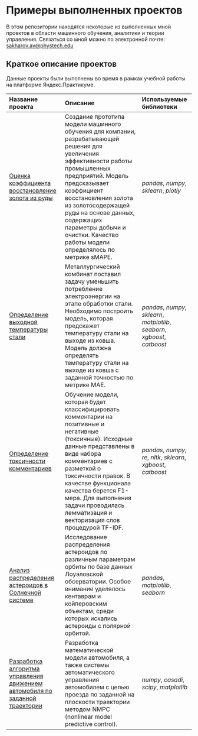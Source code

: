 # Примеры выполненных проектов

В этом репозитории находятся некоторые из выполненных мной проектов в области машинного обучения, аналитики и теории управления. Связаться со мной можно по электронной почте: sakharov.av@phystech.edu

## Краткое описание проектов

Данные проекты были выполнены во время в рамках учебной работы на платформе Яндекс.Практикуме.

| Название проекта | Описание | Используемые библиотеки | 
| :---------------------- | :---------------------- | :---------------------- |
| [Оценка коэффициента восстановление золота из руды](gold_recovery_rate) | Создание прототипа модели машинного обучения для компании, разрабатывающей решения для увеличения эффективности работы промышленных предприятий. Модель предсказывает коэффициент восстановления золота из золотосодержащей руды на основе данных, содержащих параметры добычи и очистки. Качество работы модели определялось по метрике sMAPE. | *pandas*, *numpy*, *sklearn*, *plotly* |
| [Определение выходной температуры стали](steel_temp_modeling) | Металлургический комбинат поставил задачу уменьшить потребление электроэнергии на этапе обработки стали. Необходимо построить модель, которая предскажет температуру стали на выходе из ковша. Модель должна определять температуру стали на выходе из ковша с заданной точностью по метрике MAE. | *pandas*, *numpy*, *sklearn*, *matplotlib*, *seaborn*, *xgboost*, *catboost* |
| [Определение токсичности комментариев](nlp_toxic_comments) | Обучение модели, которая будет классифицировать комментарии на позитивные и негативные (токсичные). Исходные данные представлены в виде набора комментариев с разметкой о токсичности правок. В качестве функционала качества берется F1-мера. Для выполнения задачи проводилась лемматизация и векторизация слов процедурой TF-IDF. | *pandas*, *numpy*, *re*, *nltk*, *sklearn*, *xgboost*, *catboost* |
| [Анализ распределения астероидов в Солнечной системе](astorb) | Исследование распределения астероидов по различным параметрам орбиты по базе данных Лоуэловской обсерватории. Особое внимание уделялось кентаврам и койперовским объектам, среди которых искались астероиды с полярной орбитой. | *pandas*, *matplotlib*, *seaborn* |
| [Разработка алгоритма управления движением автомобиля по заданной траектории](nmpc_trajectory_tracking) | Разработка математической модели автомобиля, а также системы автоматического управления автомобилем с целью проезда по заданной на плоскости траектории методом NMPC (nonlinear model predictive control). | *numpy*, *casadi*, *scipy*, *matplotlib* |
